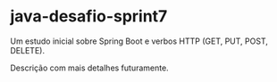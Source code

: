 # java-desafio-sprint7
Um estudo inicial sobre Spring Boot e verbos HTTP (GET, PUT, POST, DELETE).

Descrição com mais detalhes futuramente.
